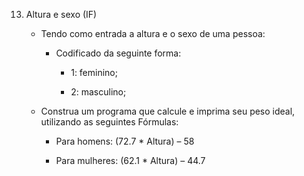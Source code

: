 13. Altura e sexo (IF)

    - Tendo como entrada a altura e o sexo de uma pessoa:
        - Codificado da seguinte forma: 
            - 1: feminino;
        
            - 2: masculino;
    
    - Construa um programa que calcule e imprima seu peso ideal, utilizando as seguintes Fórmulas:
        - Para homens: (72.7 * Altura) – 58
        
        - Para mulheres: (62.1 * Altura) – 44.7